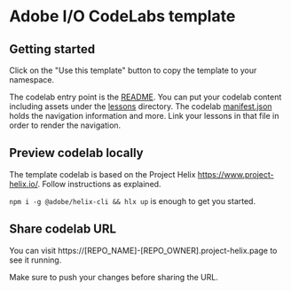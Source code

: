 # Adobe I/O CodeLabs template

## Getting started 

Click on the "Use this template" button to copy the template to your namespace. 

The codelab entry point is the [README](README.md). You can put your codelab content including assets under the [lessons](/lessons) directory. The codelab [manifest.json](manifest.json) holds the navigation information and more. Link your lessons in that file in order to render the navigation.

## Preview codelab locally

The template codelab is based on the Project Helix https://www.project-helix.io/. Follow instructions as explained.

`npm i -g @adobe/helix-cli && hlx up` is enough to get you started. 

## Share codelab URL

You can visit https://[REPO_NAME]-[REPO_OWNER].project-helix.page to see it running. 

Make sure to push your changes before sharing the URL.  



  

